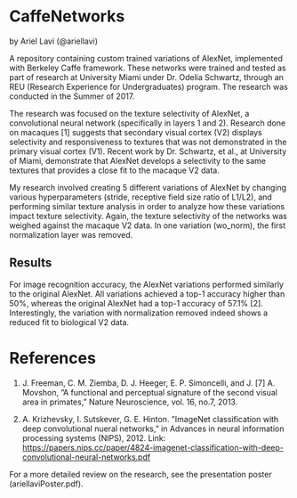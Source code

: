 # CaffeNetworks
by Ariel Lavi (@ariellavi)

A repository containing custom trained variations of AlexNet, implemented with Berkeley Caffe framework. These networks were trained and tested as part of research at University Miami under Dr. Odelia Schwartz, through an REU (Research Experience for Undergraduates) program.
The research was conducted in the Summer of 2017.

The research was focused on the texture selectivity of AlexNet, a convolutional neural network (specifically in layers 1 and 2). Research done on macaques [1] suggests that secondary visual cortex (V2) displays selectivity and responsiveness to textures that was not demonstrated in the primary visual cortex (V1). Recent work by Dr. Schwartz, et al., at University of Miami, demonstrate that AlexNet develops a selectivity to the same textures that provides a close fit to the macaque V2 data.

My research involved creating 5 different variations of AlexNet by changing various hyperparameters (stride, receptive field size ratio of L1/L2), and performing similar texture analysis in order to analyze how these variations impact texture selectivity. Again, the texture selectivity of the networks was weighed against the macaque V2 data. In one variation (wo_norm), the first normalization layer was removed.

## Results

For image recognition accuracy, the AlexNet variations performed similarly to the original AlexNet. All variations achieved a top-1 accuracy higher than 50%, whereas the original AlexNet had a top-1 accuracy of 57.1% [2]. Interestingly, the variation with normalization removed indeed shows a reduced fit to biological V2 data.

# References

1) J. Freeman, C. M. Ziemba, D. J. Heeger, E. P. Simoncelli, and J. [7] A. Movshon, ”A functional and perceptual signature of the second visual area in primates,” Nature Neuroscience, vol. 16, no.7, 2013.

2) A. Krizhevsky, I. Sutskever, G. E. Hinton. ”ImageNet classification with deep convolutional nueral networks,” in Advances in neural information processing systems (NIPS), 2012. Link: https://papers.nips.cc/paper/4824-imagenet-classification-with-deep-convolutional-neural-networks.pdf


For a more detailed review on the research, see the presentation poster (ariellaviPoster.pdf).
